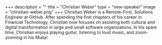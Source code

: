 +++
description = ""
title = "Christian Weber"
type = "new-speaker"
image = "christian-weber.png"
+++
Christian Weber is a Remote-First, Solutions Engineer at GitHub. After spending the first chapters of his career in Financial Technology, Christian now focuses on assisting both cultural and digital transformation in large and small software organizations. In his spare time, Christian enjoys playing guitar, listening to loud music, and zoom-zooming in his Miata!